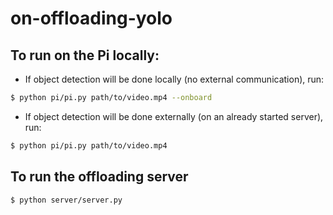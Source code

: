# on-offloading-yolo

## To run on the Pi locally:

* If object detection will be done locally (no external communication), run:
```bash
$ python pi/pi.py path/to/video.mp4 --onboard
```

* If object detection will be done externally (on an already started server), run:
```bash
$ python pi/pi.py path/to/video.mp4
```

## To run the offloading server

```bash
$ python server/server.py 
```